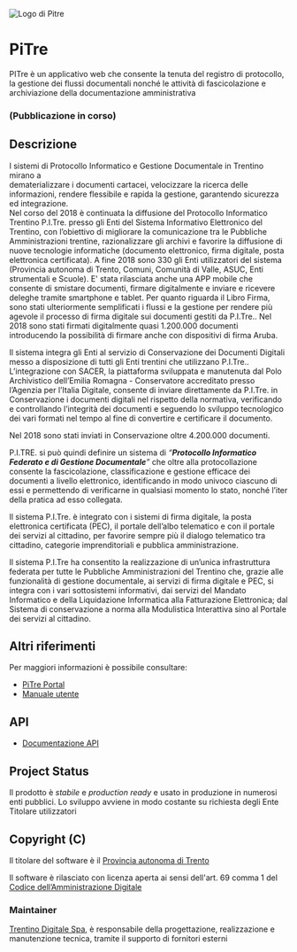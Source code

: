 ![Logo di Pitre](https://www.pi3.it/imageserver/infotnprojects/PI3/common/img/Logo-P3-top.png)

# PiTre

PITre è un applicativo web che consente la tenuta del registro di protocollo, la gestione dei flussi documentali nonché le attività di fascicolazione e archiviazione della documentazione amministrativa 

### (Pubblicazione in corso)


## Descrizione
I sistemi di Protocollo Informatico e Gestione Documentale in Trentino mirano a  
dematerializzare i documenti cartacei, velocizzare la ricerca delle informazioni, 
rendere flessibile e rapida la gestione, garantendo sicurezza ed integrazione.  
Nel corso del 2018 è continuata la diffusione del Protocollo Informatico Trentino P.I.Tre. 
presso gli Enti del Sistema Informativo Elettronico del Trentino, con l’obiettivo di migliorare 
la comunicazione tra le Pubbliche Amministrazioni trentine, razionalizzare gli archivi e favorire 
la diffusione di nuove tecnologie informatiche (documento elettronico, firma digitale, posta 
elettronica certificata). A fine 2018 sono 330 gli Enti utilizzatori del sistema (Provincia autonoma di Trento, 
Comuni, Comunità di Valle, ASUC, Enti strumentali e Scuole).
E' stata rilasciata anche una APP mobile che consente di smistare documenti, firmare digitalmente e 
inviare e ricevere deleghe tramite smartphone e tablet. 
Per quanto riguarda il Libro Firma, sono stati ulteriormente semplificati i flussi e la gestione per 
rendere più agevole il processo di firma digitale sui documenti gestiti da P.I.Tre.. Nel 2018 sono stati 
firmati digitalmente quasi 1.200.000 documenti introducendo la possibilità di firmare anche con dispositivi di firma Aruba.

Il sistema integra gli Enti al servizio di Conservazione dei Documenti Digitali messo a disposizione 
di tutti gli Enti trentini che utilizzano P.I.Tre.. L’integrazione con SACER, la piattaforma sviluppata 
e manutenuta dal Polo Archivistico dell’Emilia Romagna - Conservatore accreditato presso l’Agenzia per l’Italia Digitale,
consente di inviare direttamente da P.I.Tre. in Conservazione i documenti digitali nel rispetto della normativa,
verificando e controllando l’integrità dei documenti e seguendo lo sviluppo tecnologico dei vari formati nel tempo 
al fine di convertire e certificare il documento.

Nel 2018 sono stati inviati in Conservazione oltre 4.200.000 documenti.

P.I.TRE. si può quindi definire un sistema di _“__**Protocollo Informatico
Federato e di Gestione Documentale**__”_ che oltre alla protocollazione
consente la fascicolazione, classificazione e gestione efficace dei
documenti a livello elettronico, identificando in modo univoco ciascuno di
essi e permettendo di verificarne in qualsiasi momento lo stato, nonché
l’iter della pratica ad esso collegata.

Il sistema P.I.Tre. è integrato con i sistemi di firma digitale, la posta
elettronica certificata (PEC), il portale dell’albo telematico e con il
portale dei servizi al cittadino, per favorire sempre più il dialogo
telematico tra cittadino, categorie imprenditoriali e pubblica
amministrazione.

Il sistema P.I.Tre ha consentito la realizzazione di un’unica
infrastruttura federata per tutte le Pubbliche Amministrazioni del
Trentino che, grazie alle funzionalità di gestione documentale, ai servizi
di firma digitale e PEC, si integra con i vari sottosistemi informativi,
dai servizi del Mandato Informatico e della Liquidazione Informatica alla
Fatturazione Elettronica; dal Sistema di conservazione a norma alla
Modulistica Interattiva sino al Portale dei servizi al cittadino.




## Altri riferimenti

Per maggiori informazioni è possibile consultare: 

 * [PiTre Portal](https://www.pi3.it/portal/server.pt/community/pitre_portal/791)
 * [Manuale utente](https://www.pi3.it/portal/server.pt/community/pitre_portal/791)

## API 

 * [Documentazione API](https://www.pi3.it/portal/server.pt/community/pitre_portal/791)


## Project Status

Il prodotto è *stabile* e *production ready* e usato in produzione in numerosi enti pubblici. 
Lo sviluppo avviene in modo costante su richiesta degli Ente Titolare utilizzatori

## Copyright (C)

Il titolare del software è il [Provincia autonoma di Trento](https://www.provincia.trento.it)

Il software è rilasciato con licenza aperta ai sensi dell'art. 69 comma 1 del [Codice dell’Amministrazione Digitale](https://cad.readthedocs.io/)

### Maintainer

[Trentino Digitale Spa](https://www.trentinodigitale.it/), è responsabile della progettazione, realizzazione e manutenzione tecnica, tramite il supporto di fornitori esterni



